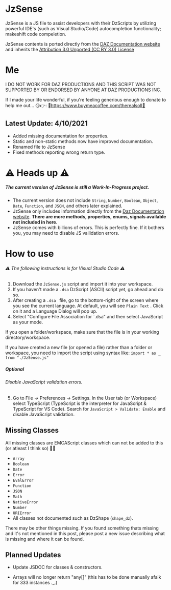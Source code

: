 # JzSense

JzSense is a JS file to assist developers with their DzScripts by utilizing powerful IDE's (such as Visual Studio/Code) autocompletion functionality; makeshift code compeletion.

JzSense contents is ported directly from the [DAZ Documentation website] and inherits the [Attribution 3.0 Unported (CC BY 3.0) License]
# Me
I DO NOT WORK FOR DAZ PRODUCTIONS AND THIS SCRIPT WAS NOT SUPPORTED BY OR ENDORSED BY ANYONE AT DAZ PRODUCTIONS INC.

If I made your life wonderful, if you're feeling generious enough to donate to help me out... 😏👉: 🌟https://www.buymeacoffee.com/therealsoll🌟
## Latest Update: 4/10/2021 ##
- Added missing documentation for properties.
- Static and non-static methods now have improved documentation.
- Renamed file to JzSense
- Fixed methods reporting wrong return type.
# ⚠ Heads up ⚠ 
##### The current version of JzSense is still a Work-In-Progress project. 
- The current version does not include `String`, `Number`, `Boolean`, `Object`, `Date`, `Function`, and `JSON`, and others later explained.
- JzSense only includes information directly from the [Daz Documentation website]. **There are more methods, properties, enums, signals available not included in here.**
- JzSense comes with billions of errors. This is perfectly fine. If it bothers you, you may need to disable JS vailidation errors.

# How to use 
###### ⚠  The following instructions is for Visual Studio Code  ⚠
1.  Download the `JzSense.js` script and import it into your workspace.
2.  If you haven't made a `.dsa` DzScript (ASCII) script yet, go ahead and do so.
3.  After creating a `.dsa ` file, go to the bottom-right of the screen where you see the current language. At default, you will see `Plain Text` . Click on it and a Language Dialog will pop up.
4.  Select "Configure File Association for `.dsa" and then select JavaScript as your mode.

If you open a folder/workspace, make sure that the file is in your working directory/workspace. 

If you have created a new file (or opened a file) rather than a folder or workspace, you need to import the script using syntax like: `import * as _ from "./JzSense.js"`
##### Optional
###### Disable JavaScript validation errors.
5.  Go to File -> Preferences -> Settings. In the User tab (or Workspace) select TypeScript (TypeScript is the interpreter for JavaScript & TypeScript for VS Code). Search for `JavaScript > Validate: Enable` and disable JavaScript validation.


## Missing Classes
All missing classes are EMCAScript classes which can not be added to this (or atleast I think so) 🤷‍♂️
- `Array`
- `Boolean`
- `Date`
- `Error`
- `EvalError`
- `Function`
- `JSON`
- `Math`
- `NativeError`
- `Number`
- `URIError`
- All classes not documented such as DzShape (`shape_dz`).

There may be other things missing. If you found something thats missing and it's not mentioned in this post, please post a new issue describing what is missing and where it can be found.
## Planned Updates
- Update JSDOC for classes & constructors.
- Arrays will no longer return "any[]" (this has to be done manually afaik for 333 instances ._.)


   [Daz Documentation website]: <http://docs.daz3d.com/doku.php/public/software/dazstudio/4/referenceguide/scripting/start>
   [Attribution 3.0 Unported (CC BY 3.0) License]: <https://creativecommons.org/licenses/by/3.0/>
